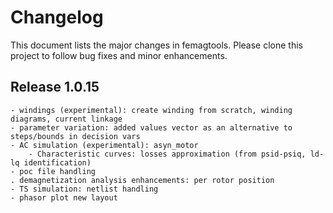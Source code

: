 # Changelog

This document lists the major changes in femagtools. Please clone this project to follow bug fixes and minor enhancements.

## Release 1.0.15

	- windings (experimental): create winding from scratch, winding diagrams, current linkage
	- parameter variation: added values vector as an alternative to steps/bounds in decision vars
	- AC simulation (experimental): asyn_motor
        - Characteristic curves: losses approximation (from psid-psiq, ld-lq identification)
	- poc file handling
	. demagnetization analysis enhancements: per rotor position
	- TS simulation: netlist handling
	- phasor plot new layout
